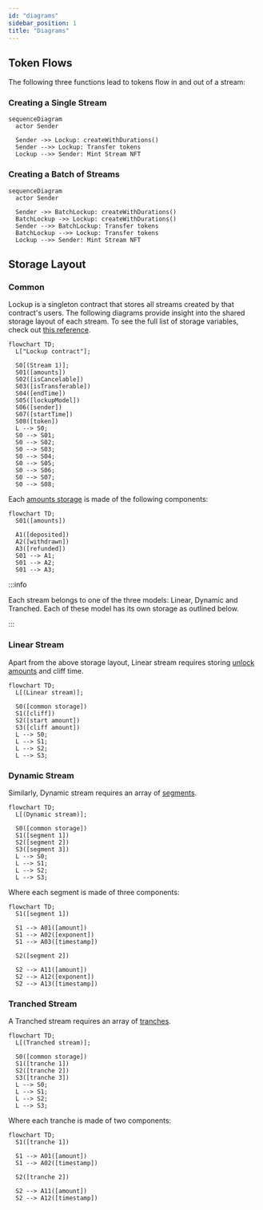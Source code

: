 ```yaml
---
id: "diagrams"
sidebar_position: 1
title: "Diagrams"
---
```


## Token Flows

The following three functions lead to tokens flow in and out of a stream:

### Creating a Single Stream

```mermaid
sequenceDiagram
  actor Sender

  Sender ->> Lockup: createWithDurations()
  Sender -->> Lockup: Transfer tokens
  Lockup -->> Sender: Mint Stream NFT
```

### Creating a Batch of Streams

```mermaid
sequenceDiagram
  actor Sender

  Sender ->> BatchLockup: createWithDurations()
  BatchLockup ->> Lockup: createWithDurations()
  Sender -->> BatchLockup: Transfer tokens
  BatchLockup -->> Lockup: Transfer tokens
  Lockup -->> Sender: Mint Stream NFT
```

## Storage Layout

### Common

Lockup is a singleton contract that stores all streams created by that contract's users. The following diagrams provide
insight into the shared storage layout of each stream. To see the full list of storage variables, check out
[this reference](/reference/lockup/contracts/types/library.Lockup#structs).

```mermaid
flowchart TD;
  L["Lockup contract"];

  S0[(Stream 1)];
  S01([amounts])
  S02([isCancelable])
  S03([isTransferable])
  S04([endTime])
  S05([lockupModel])
  S06([sender])
  S07([startTime])
  S08([token])
  L --> S0;
  S0 --> S01;
  S0 --> S02;
  S0 --> S03;
  S0 --> S04;
  S0 --> S05;
  S0 --> S06;
  S0 --> S07;
  S0 --> S08;
```

Each [amounts storage](/reference/lockup/contracts/types/library.Lockup#amounts) is made of the following components:

```mermaid
flowchart TD;
  S01([amounts])

  A1([deposited])
  A2([withdrawn])
  A3([refunded])
  S01 --> A1;
  S01 --> A2;
  S01 --> A3;
```

:::info

Each stream belongs to one of the three models: Linear, Dynamic and Tranched. Each of these model has its own storage as
outlined below.

:::

### Linear Stream

Apart from the above storage layout, Linear stream requires storing
[unlock amounts](/reference/lockup/contracts/types/library.LockupLinear#unlockamounts) and cliff time.

```mermaid
flowchart TD;
  L[(Linear stream)];

  S0([common storage])
  S1([cliff])
  S2([start amount])
  S3([cliff amount])
  L --> S0;
  L --> S1;
  L --> S2;
  L --> S3;
```

### Dynamic Stream

Similarly, Dynamic stream requires an array of
[segments](/reference/lockup/contracts/types/library.LockupDynamic#segment).

```mermaid
flowchart TD;
  L[(Dynamic stream)];

  S0([common storage])
  S1([segment 1])
  S2([segment 2])
  S3([segment 3])
  L --> S0;
  L --> S1;
  L --> S2;
  L --> S3;
```

Where each segment is made of three components:

```mermaid
flowchart TD;
  S1([segment 1])

  S1 --> A01([amount])
  S1 --> A02([exponent])
  S1 --> A03([timestamp])

  S2([segment 2])

  S2 --> A11([amount])
  S2 --> A12([exponent])
  S2 --> A13([timestamp])
```

### Tranched Stream

A Tranched stream requires an array of [tranches](/reference/lockup/contracts/types/library.LockupTranched#tranche).

```mermaid
flowchart TD;
  L[(Tranched stream)];

  S0([common storage])
  S1([tranche 1])
  S2([tranche 2])
  S3([tranche 3])
  L --> S0;
  L --> S1;
  L --> S2;
  L --> S3;
```

Where each tranche is made of two components:

```mermaid
flowchart TD;
  S1([tranche 1])

  S1 --> A01([amount])
  S1 --> A02([timestamp])

  S2([tranche 2])

  S2 --> A11([amount])
  S2 --> A12([timestamp])
```
